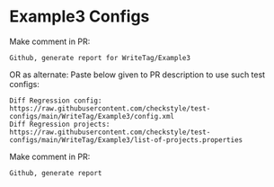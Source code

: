 # Example3 Configs
Make comment in PR:
```
Github, generate report for WriteTag/Example3
```
OR as alternate:
Paste below given to PR description to use such test configs:
```
Diff Regression config: https://raw.githubusercontent.com/checkstyle/test-configs/main/WriteTag/Example3/config.xml
Diff Regression projects: https://raw.githubusercontent.com/checkstyle/test-configs/main/WriteTag/Example3/list-of-projects.properties
```
Make comment in PR:
```
Github, generate report
```
